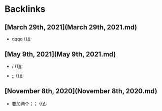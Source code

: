
# Backlinks
## [March 29th, 2021](March 29th, 2021.md)
- qqqq {{[∆](∆.md):

## [May 9th, 2021](May 9th, 2021.md)
- / {{[∆](∆.md):

- ;;  {{[∆](∆.md):

## [November 8th, 2020](November 8th, 2020.md)
- 要加两个；； {{[∆](∆.md):

